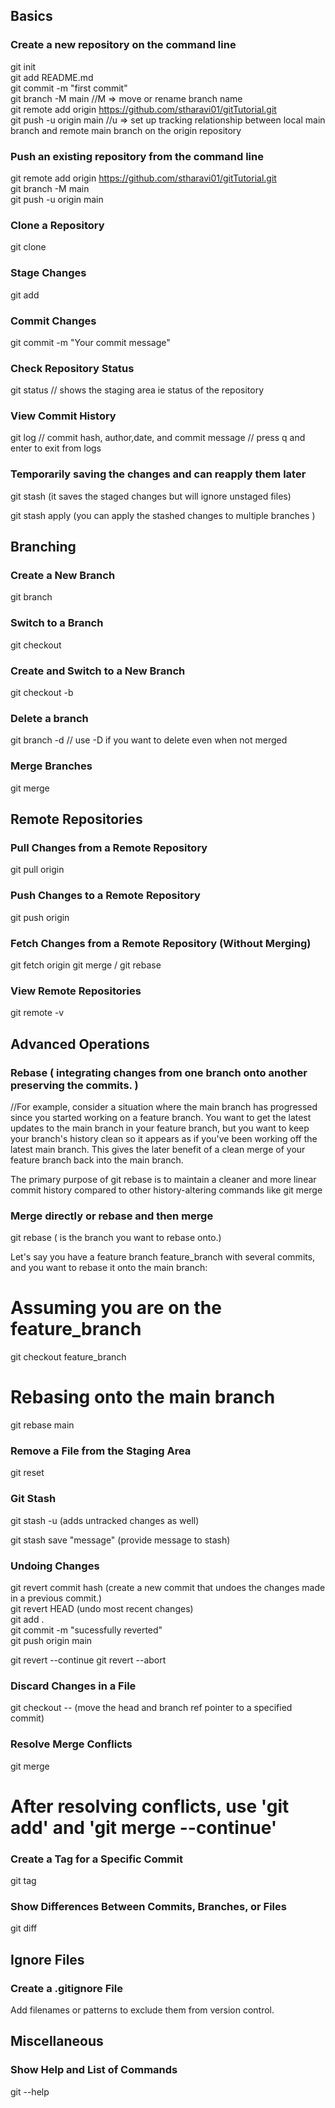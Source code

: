 ## Basics

### Create a new repository on the command line

git init </br>
git add README.md </br>
git commit -m "first commit" </br>
git branch -M main    //M => move or rename branch name  </br>
git remote add origin https://github.com/stharavi01/gitTutorial.git </br>
git push -u origin main //u => set up tracking relationship between local main branch and remote main branch on the origin repository


### Push an existing repository from the command line

git remote add origin https://github.com/stharavi01/gitTutorial.git </br>
git branch -M main </br>
git push -u origin main </br>


### Clone a Repository

git clone <repository-url>


### Stage Changes

git add <file>


### Commit Changes

git commit -m "Your commit message"


### Check Repository Status

git status // shows the staging area ie status of the repository


### View Commit History

git log  // commit hash, author,date, and commit message
// press q and enter to exit from logs


### Temporarily saving the changes and can reapply them later


git stash (it saves the staged changes but will ignore unstaged files)

git stash apply (you can apply the stashed changes to multiple branches )


## Branching

### Create a New Branch

git branch <branch-name>


### Switch to a Branch

git checkout <branch-name>


### Create and Switch to a New Branch

git checkout -b <new-branch-name>


### Delete a branch
git branch -d <branch-name> // use -D if you want to delete even when not merged

### Merge Branches

git merge <branch-to-merge>


## Remote Repositories

### Pull Changes from a Remote Repository

git pull origin <branch-name>


### Push Changes to a Remote Repository

git push origin <branch-name>


### Fetch Changes from a Remote Repository (Without Merging)

git fetch origin
git merge / git rebase


### View Remote Repositories

git remote -v


## Advanced Operations

### Rebase ( integrating changes from one branch onto another preserving the commits. )
//For example, consider a situation where the main branch has progressed since you started working on a feature branch. You want to get the latest updates to the main branch in your feature branch, but you want to keep your branch's history clean so it appears as if you've been working off the latest main branch. This gives the later benefit of a clean merge of your feature branch back into the main branch.

The primary purpose of git rebase is to maintain a cleaner and more linear commit history compared to other history-altering commands like git merge

### Merge directly or rebase and then merge

git rebase <base-branch> (<base-branch> is the branch you want to rebase onto.)

Let's say you have a feature branch feature_branch with several commits, and you want to rebase it onto the main branch:
# Assuming you are on the feature_branch
git checkout feature_branch

# Rebasing onto the main branch
git rebase main


### Remove a File from the Staging Area

git reset <file>


### Git Stash
git stash -u (adds untracked changes as well)

git stash save "message" (provide message to stash)


### Undoing Changes
git revert commit hash (create a new commit that undoes the changes made in a previous commit.)</br>
git revert HEAD (undo most recent changes)</br>
git add . </br>
git commit -m "sucessfully reverted" </br>
git push origin main </br>

git revert --continue
git revert --abort

### Discard Changes in a File

git checkout -- <file> (move the head and branch ref pointer to a specified commit)


### Resolve Merge Conflicts

git merge <branch-name>
# After resolving conflicts, use 'git add' and 'git merge --continue'


### Create a Tag for a Specific Commit

git tag <tag-name> <commit-hash>


### Show Differences Between Commits, Branches, or Files

git diff <source> <destination>


## Ignore Files

### Create a .gitignore File
Add filenames or patterns to exclude them from version control.

## Miscellaneous

### Show Help and List of Commands

git --help
